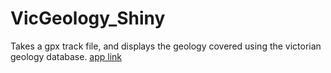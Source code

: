 # VicGeology_Shiny
Takes a gpx track file, and displays the geology covered using the victorian geology database.
[app link](https://lachland.shinyapps.io/VicGeology_Shiny/)
 

